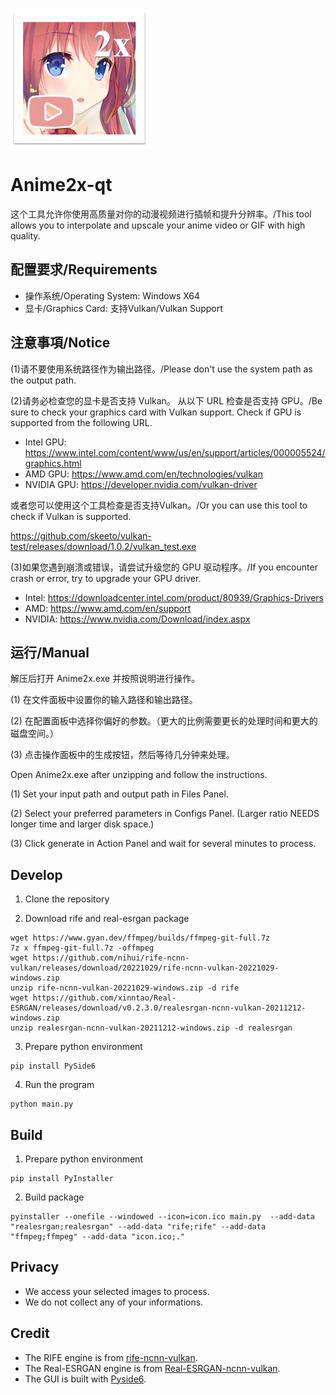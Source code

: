 ![logo](./icon_small.png)

# Anime2x-qt 

这个工具允许你使用高质量对你的动漫视频进行插帧和提升分辨率。/This tool allows you to interpolate and upscale your anime video or GIF with high quality.


## 配置要求/Requirements

* 操作系统/Operating System: Windows X64
* 显卡/Graphics Card: 支持Vulkan/Vulkan Support

## 注意事項/Notice

(1)请不要使用系统路径作为输出路径。/Please don't use the system path as the output path.

(2)请务必检查您的显卡是否支持 Vulkan。 从以下 URL 检查是否支持 GPU。/Be sure to check your graphics card with Vulkan support. Check if GPU is supported from the following URL.

* Intel GPU: https://www.intel.com/content/www/us/en/support/articles/000005524/graphics.html
* AMD GPU: https://www.amd.com/en/technologies/vulkan
* NVIDIA GPU: https://developer.nvidia.com/vulkan-driver

或者您可以使用这个工具检查是否支持Vulkan。/Or you can use this tool to check if Vulkan is supported.

https://github.com/skeeto/vulkan-test/releases/download/1.0.2/vulkan_test.exe

(3)如果您遇到崩溃或错误，请尝试升级您的 GPU 驱动程序。/If you encounter crash or error, try to upgrade your GPU driver.

* Intel: https://downloadcenter.intel.com/product/80939/Graphics-Drivers
* AMD: https://www.amd.com/en/support
* NVIDIA: https://www.nvidia.com/Download/index.aspx


## 运行/Manual

解压后打开 Anime2x.exe 并按照说明进行操作。

(1) 在文件面板中设置你的输入路径和输出路径。

(2) 在配置面板中选择你偏好的参数。（更大的比例需要更长的处理时间和更大的磁盘空间。）

(3) 点击操作面板中的生成按钮，然后等待几分钟来处理。

Open Anime2x.exe after unzipping and follow the instructions.

(1) Set your input path and output path in Files Panel. 

(2) Select your preferred parameters in Configs Panel. (Larger ratio NEEDS longer time and larger disk space.)

(3) Click generate in Action Panel and wait for several minutes to process.

## Develop

1. Clone the repository

2. Download rife and real-esrgan package
```
wget https://www.gyan.dev/ffmpeg/builds/ffmpeg-git-full.7z
7z x ffmpeg-git-full.7z -offmpeg
wget https://github.com/nihui/rife-ncnn-vulkan/releases/download/20221029/rife-ncnn-vulkan-20221029-windows.zip
unzip rife-ncnn-vulkan-20221029-windows.zip -d rife
wget https://github.com/xinntao/Real-ESRGAN/releases/download/v0.2.3.0/realesrgan-ncnn-vulkan-20211212-windows.zip
unzip realesrgan-ncnn-vulkan-20211212-windows.zip -d realesrgan
```

3. Prepare python environment
```
pip install PySide6
```

4. Run the program
```
python main.py
```

## Build

1. Prepare python environment
```
pip install PyInstaller
```

2. Build package
```
pyinstaller --onefile --windowed --icon=icon.ico main.py  --add-data "realesrgan;realesrgan" --add-data "rife;rife" --add-data "ffmpeg;ffmpeg" --add-data "icon.ico;." 
```

## Privacy

* We access your selected images to process. 
* We do not collect any of your informations.

## Credit

* The RIFE engine is from [rife-ncnn-vulkan](https://github.com/nihui/rife-ncnn-vulkan).
* The Real-ESRGAN engine is from [Real-ESRGAN-ncnn-vulkan](https://github.com/xinntao/Real-ESRGAN-ncnn-vulkan).
* The GUI is built with [Pyside6](https://doc.qt.io/qtforpython/).

